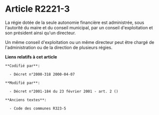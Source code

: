 # Article R2221-3

La régie dotée de la seule autonomie financière est administrée, sous l'autorité du maire et du conseil municipal, par un
conseil d'exploitation et son président ainsi qu'un directeur.

Un même conseil d'exploitation ou un même directeur peut être chargé de l'administration ou de la direction de plusieurs
régies.

**Liens relatifs à cet article**

	**Codifié par**:

	  - Décret n°2000-318 2000-04-07

	**Modifié par**:

	  - Décret n°2001-184 du 23 février 2001 - art. 2 ()

	**Anciens textes**:

	  - Code des communes R323-5
